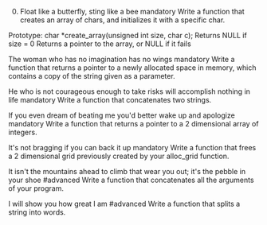 0. Float like a butterfly, sting like a bee
mandatory
Write a function that creates an array of chars, and initializes it with a specific char.

Prototype: char *create_array(unsigned int size, char c);
Returns NULL if size = 0
Returns a pointer to the array, or NULL if it fails

 The woman who has no imagination has no wings
mandatory
Write a function that returns a pointer to a newly allocated space in memory, which contains a copy of the string given as a parameter.

 He who is not courageous enough to take risks will accomplish nothing in life
mandatory
Write a function that concatenates two strings.

If you even dream of beating me you'd better wake up and apologize
mandatory
Write a function that returns a pointer to a 2 dimensional array of integers.

It's not bragging if you can back it up
mandatory
Write a function that frees a 2 dimensional grid previously created by your alloc_grid function.

 It isn't the mountains ahead to climb that wear you out; it's the pebble in your shoe
#advanced
Write a function that concatenates all the arguments of your program.

I will show you how great I am
#advanced
Write a function that splits a string into words.
